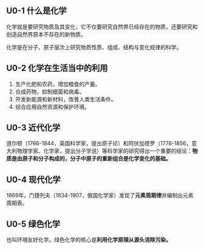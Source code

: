 ## U0-1 什么是化学

化学就是要研究物质及其变化，它不仅要研究自然界已经存在的物质，还要研究和创造自然界原本不存在的新物质。

化学是在分子、原子层次上研究物质性质、组成、结构与变化规律的科学。

## U0-2 化学在生活当中的利用

1. 生产化肥和农药，增加粮食的产量。
2. 合成药物，抑制细菌和病毒。
3. 开发新能源和新材料，改善人类生活条件。
4. 综合应用自然资源和保护环境。

## U0-3 近代化学

道尔顿（1766-1844，英国科学家，提出原子论）和阿伏加德罗（1776-1856，意大利物理学家、化学家，提出分子学说）等科学家的研究得出一个重要的结论：**物质是由原子和分子构成的，分子中原子的重新组合是化学变化的基础。**

## U0-4 现代化学

1869年，门捷列夫（1834-1907，俄国化学家）发现了**元素周期律**并编制出元素周期表。

## U0-5 绿色化学

也叫环境友好化学。绿色化学的核心是**利用化学原理从源头消除污染。**